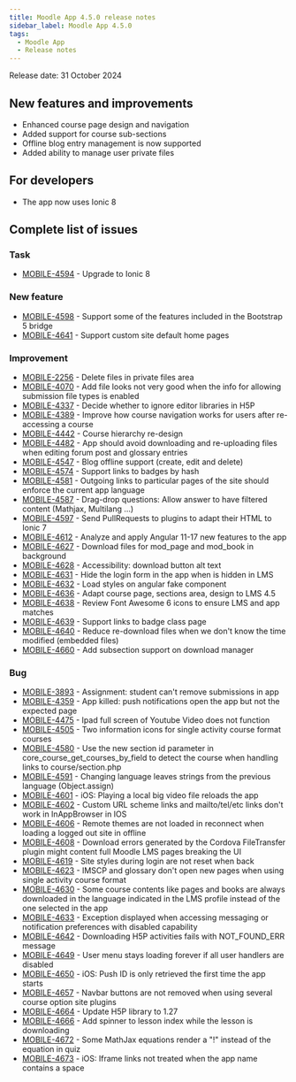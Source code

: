 ```yaml
---
title: Moodle App 4.5.0 release notes
sidebar_label: Moodle App 4.5.0
tags:
  - Moodle App
  - Release notes
---
```


Release date: 31 October 2024

## New features and improvements

- Enhanced course page design and navigation
- Added support for course sub-sections
- Offline blog entry management is now supported
- Added ability to manage user private files

## For developers

- The app now uses Ionic 8

## Complete list of issues

### Task

- [MOBILE-4594](https://moodle.atlassian.net/browse/MOBILE-4594) - Upgrade to Ionic 8

### New feature

- [MOBILE-4598](https://moodle.atlassian.net/browse/MOBILE-4598) - Support some of the features included in the Bootstrap 5 bridge
- [MOBILE-4641](https://moodle.atlassian.net/browse/MOBILE-4641) - Support custom site default home pages

### Improvement

- [MOBILE-2256](https://moodle.atlassian.net/browse/MOBILE-2256) - Delete files in private files area
- [MOBILE-4070](https://moodle.atlassian.net/browse/MOBILE-4070) - Add file looks not very good when the info for allowing submission file types is enabled
- [MOBILE-4337](https://moodle.atlassian.net/browse/MOBILE-4337) - Decide whether to ignore editor libraries in H5P
- [MOBILE-4389](https://moodle.atlassian.net/browse/MOBILE-4389) - Improve how course navigation works for users after re-accessing a course
- [MOBILE-4442](https://moodle.atlassian.net/browse/MOBILE-4442) - Course hierarchy re-design
- [MOBILE-4482](https://moodle.atlassian.net/browse/MOBILE-4482) - App should avoid downloading and re-uploading files when editing forum post and glossary entries
- [MOBILE-4547](https://moodle.atlassian.net/browse/MOBILE-4547) - Blog offline support (create, edit and delete)
- [MOBILE-4574](https://moodle.atlassian.net/browse/MOBILE-4574) - Support links to badges by hash
- [MOBILE-4581](https://moodle.atlassian.net/browse/MOBILE-4581) - Outgoing links to particular pages of the site should enforce the current app language
- [MOBILE-4587](https://moodle.atlassian.net/browse/MOBILE-4587) - Drag-drop questions: Allow answer to have filtered content (Mathjax, Multilang ...)
- [MOBILE-4597](https://moodle.atlassian.net/browse/MOBILE-4597) - Send PullRequests to plugins to adapt their HTML to Ionic 7
- [MOBILE-4612](https://moodle.atlassian.net/browse/MOBILE-4612) - Analyze and apply Angular 11-17 new features to the app
- [MOBILE-4627](https://moodle.atlassian.net/browse/MOBILE-4627) - Download files for mod_page and mod_book in background
- [MOBILE-4628](https://moodle.atlassian.net/browse/MOBILE-4628) -  Accessibility: download button alt text
- [MOBILE-4631](https://moodle.atlassian.net/browse/MOBILE-4631) - Hide the login form in the app when is hidden in LMS
- [MOBILE-4632](https://moodle.atlassian.net/browse/MOBILE-4632) - Load styles on angular fake component
- [MOBILE-4636](https://moodle.atlassian.net/browse/MOBILE-4636) - Adapt course page, sections area, design to LMS 4.5
- [MOBILE-4638](https://moodle.atlassian.net/browse/MOBILE-4638) - Review Font Awesome 6 icons to ensure LMS and app matches
- [MOBILE-4639](https://moodle.atlassian.net/browse/MOBILE-4639) - Support links to badge class page
- [MOBILE-4640](https://moodle.atlassian.net/browse/MOBILE-4640) - Reduce re-download files when we don't know the time modified (embedded files)
- [MOBILE-4660](https://moodle.atlassian.net/browse/MOBILE-4660) - Add subsection support on download manager

### Bug

- [MOBILE-3893](https://moodle.atlassian.net/browse/MOBILE-3893) - Assignment: student can't remove submissions in app
- [MOBILE-4359](https://moodle.atlassian.net/browse/MOBILE-4359) - App killed: push notifications open the app but not the expected page
- [MOBILE-4475](https://moodle.atlassian.net/browse/MOBILE-4475) - Ipad full screen of Youtube Video does not function
- [MOBILE-4505](https://moodle.atlassian.net/browse/MOBILE-4505) - Two information icons for single activity course format courses
- [MOBILE-4580](https://moodle.atlassian.net/browse/MOBILE-4580) - Use the new section id parameter in core_course_get_courses_by_field to detect the course when handling links to course/section.php
- [MOBILE-4591](https://moodle.atlassian.net/browse/MOBILE-4591) - Changing language leaves strings from the previous language (Object.assign)
- [MOBILE-4601](https://moodle.atlassian.net/browse/MOBILE-4601) - iOS: Playing a local big video file reloads the app
- [MOBILE-4602](https://moodle.atlassian.net/browse/MOBILE-4602) - Custom URL scheme links and mailto/tel/etc links don't work in InAppBrowser in IOS
- [MOBILE-4606](https://moodle.atlassian.net/browse/MOBILE-4606) - Remote themes are not loaded in reconnect when loading a logged out site in offline
- [MOBILE-4608](https://moodle.atlassian.net/browse/MOBILE-4608) - Download errors generated by the Cordova FileTransfer plugin might content full Moodle LMS pages breaking the UI
- [MOBILE-4619](https://moodle.atlassian.net/browse/MOBILE-4619) - Site styles during login are not reset when back
- [MOBILE-4623](https://moodle.atlassian.net/browse/MOBILE-4623) - IMSCP and glossary don't open new pages when using single activity course format
- [MOBILE-4630](https://moodle.atlassian.net/browse/MOBILE-4630) - Some course contents like pages and books are always downloaded in the language indicated in the LMS profile instead of the one selected in the app
- [MOBILE-4633](https://moodle.atlassian.net/browse/MOBILE-4633) - Exception displayed when accessing messaging or notification preferences with disabled capability
- [MOBILE-4642](https://moodle.atlassian.net/browse/MOBILE-4642) - Downloading H5P activities fails with NOT_FOUND_ERR message
- [MOBILE-4649](https://moodle.atlassian.net/browse/MOBILE-4649) - User menu stays loading forever if all user handlers are disabled
- [MOBILE-4650](https://moodle.atlassian.net/browse/MOBILE-4650) - iOS: Push ID is only retrieved the first time the app starts
- [MOBILE-4657](https://moodle.atlassian.net/browse/MOBILE-4657) - Navbar buttons are not removed when using several course option site plugins
- [MOBILE-4664](https://moodle.atlassian.net/browse/MOBILE-4664) - Update H5P library to 1.27
- [MOBILE-4666](https://moodle.atlassian.net/browse/MOBILE-4666) - Add spinner to lesson index while the lesson is downloading
- [MOBILE-4672](https://moodle.atlassian.net/browse/MOBILE-4672) - Some MathJax equations render a "!" instead of the equation in quiz
- [MOBILE-4673](https://moodle.atlassian.net/browse/MOBILE-4673) - iOS: Iframe links not treated when the app name contains a space
